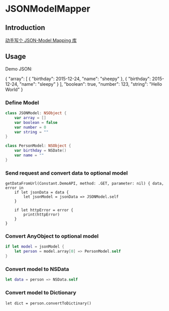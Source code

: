 # JSONModelMapper

## Introduction
[动手写个 JSON-Model Mapping 库](http://www.jianshu.com/p/72aafbd39fa7)

## Usage

Demo JSON:

{
  "array": [
    {
      "birthday": 2015-12-24,
      "name": "sheepy"
    },
    {
      "birthday": 2015-12-24,
      "name": "sleepy"
    }
  ],
  "boolean": true,
  "number": 123,
  "string": "Hello World"
}

### Define Model

```swift
class JSONModel: NSObject {
    var array = []
    var boolean = false
    var number = 0
    var string = ""
}

class PersonModel: NSObject {
    var birthday = NSDate()
    var name = ""
}
```

### Send request and convert data to optional model

```swfit
getDataFromUrl(Constant.DemoAPI, method: .GET, parameter: nil) { data, error in
    if let jsonData = data {
        let jsonModel = jsonData => JSONModel.self
    }
    
    if let httpError = error {
        print(httpError)
    }
}
```

### Convert AnyObject to optional model

```swift
if let model = jsonModel {
    let person = model.array[0] => PersonModel.self 
}
```

### Convert model to NSData 

```swift
let data = person => NSData.self
```

### Convert model to Dictionary

```swfit
let dict = person.convertToDictinary()
```
